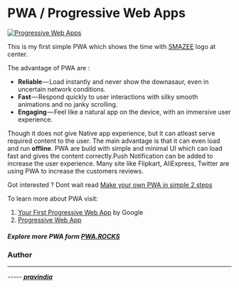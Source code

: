 # PWA / Progressive Web Apps

[![Progressive Web Apps](https://cdn-images-1.medium.com/max/1200/1*McQO9wi5_JBHC4i5D4D3Iw.jpeg "Progressive Web Apps")](https://cdn-images-1.medium.com/max/1200/1*McQO9wi5_JBHC4i5D4D3Iw.jpeg "Progressive Web Apps")

This is my first simple PWA which shows the time with [SMAZEE](http://smazee.com "SMAZEE") logo at center.

The advantage of PWA are :
- **Reliable** — Load instantly and never show the downasaur, even in uncertain network conditions.
- **Fast** — Respond quickly to user interactions with silky smooth animations and no janky scrolling.
- **Engaging** — Feel like a natural app on the device, with an immersive user experience.

Though it does not give Native app experience, but it can atleast serve required content to the user. The main advantage is that it can even load and run **offline**. PWA are build with simple and minimal UI which can load fast and gives the content correctly.Push Notification can be added to increase the user experience. Many site like Flipkart, AliExpress, Twitter are using PWA to increase the customers reviews.

Got interested ? Dont wait read [Make your own PWA in simple 2 steps](https://medium.com/smazeestudio/pwa-progressive-web-apps-f14d587d152d "Make your own PWA in simple 2 steps")

To learn more about PWA visit:
1.  [Your First Progressive Web App](https://codelabs.developers.google.com/codelabs/your-first-pwapp/#0 "Your First Progressive Web App") by Google
1. [Progressive Web App](https://developers.google.com/web/fundamentals/codelabs/your-first-pwapp/ "Progressive Web App")

##### Explore more PWA form [PWA.ROCKS](https://pwa.rocks/ "PWA.ROCKS")

### Author

------------
----- ***[pravindia](http://pravinkumargovindaraju.me "pravindia")***
